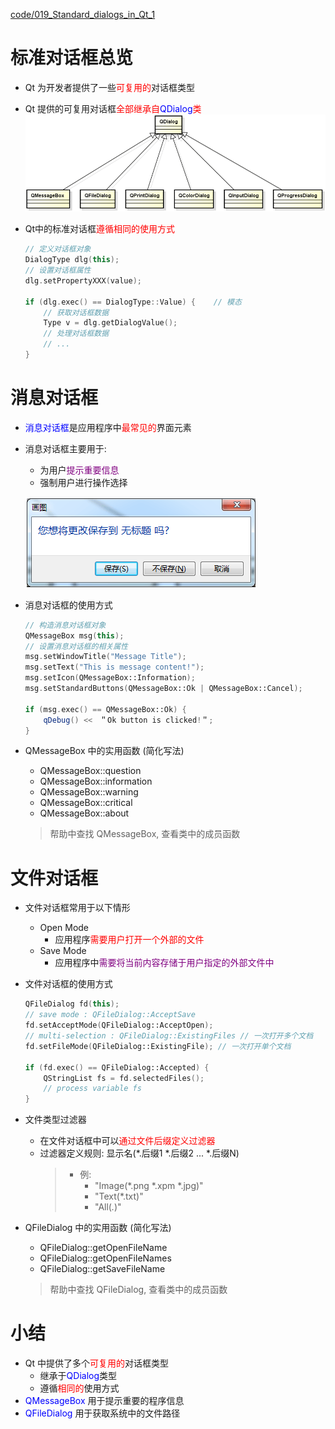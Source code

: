 [code/019_Standard_dialogs_in_Qt_1](code/019_Standard_dialogs_in_Qt_1)
# 标准对话框总览
- Qt 为开发者提供了一些<font color=red>可复用的</font>对话框类型
- Qt 提供的可复用对话框<font color=red>全部继承自<font color=blue>QDialog</font>类</font>
    ![](_v_images_019/1.png)
- Qt中的标准对话框<font color=red>遵循相同的使用方式</font>

    ```cpp
    // 定义对话框对象
    DialogType dlg(this);
    // 设置对话框属性
    dlg.setPropertyXXX(value);

    if (dlg.exec() == DialogType::Value) {    // 模态
        // 获取对话框数据
        Type v = dlg.getDialogValue();
        // 处理对话框数据
        // ...
    }
    ```

# 消息对话框
- <font color=blue>消息对话框</font>是应用程序中<font color=red>最常见的</font>界面元素
- 消息对话框主要用于:
    - 为用户<font color=purple>提示重要信息</font>
    - 强制用户进行操作选择

    ![](_v_images_019/2.png)

- 消息对话框的使用方式

    ```cpp
    // 构造消息对话框对象
    QMessageBox msg(this);
    // 设置消息对话框的相关属性
    msg.setWindowTitle("Message Title");
    msg.setText("This is message content!");
    msg.setIcon(QMessageBox::Information);
    msg.setStandardButtons(QMessageBox::Ok | QMessageBox::Cancel);

    if (msg.exec() == QMessageBox::Ok) {
        qDebug() <<　＂Ok button is clicked!＂;
    }
    ```

- QMessageBox 中的实用函数 (简化写法)
    - QMessageBox::question
    - QMessageBox::information
    - QMessageBox::warning
    - QMessageBox::critical
    - QMessageBox::about
    > 帮助中查找 QMessageBox, 查看类中的成员函数
# 文件对话框
- 文件对话框常用于以下情形
    - Open Mode
        - 应用程序<font color=red>需要用户打开一个外部的文件</font>
    - Save Mode
        - 应用程序中<font color=purple>需要将当前内容存储于用户指定的外部文件中</font>

- 文件对话框的使用方式

    ```cpp
    QFileDialog fd(this);
    // save mode : QFileDialog::AcceptSave
    fd.setAcceptMode(QFileDialog::AcceptOpen);
    // multi-selection : QFileDialog::ExistingFiles // 一次打开多个文档
    fd.setFileMode(QFileDialog::ExistingFile); // 一次打开单个文档

    if (fd.exec() == QFileDialog::Accepted) {
        QStringList fs = fd.selectedFiles();
        // process variable fs
    }
    ```
- 文件类型过滤器
    - 在文件对话框中可以<font color=red>通过文件后缀定义过滤器</font>
    - 过滤器定义规则:
        显示名(*.后缀1 *.后缀2 ... *.后缀N)
        > - 例:
        >     - "Image(*.png *.xpm *.jpg)"
        >     - "Text(*.txt)"
        >     - "All(*.*)"

- QFileDialog 中的实用函数 (简化写法)
    - QFileDialog::getOpenFileName
    - QFileDialog::getOpenFileNames
    - QFileDialog::getSaveFileName
    > 帮助中查找 QFileDialog, 查看类中的成员函数
# 小结
- Qt 中提供了多个<font color=red>可复用的</font>对话框类型
    - 继承于<font color=blue>QDialog</font>类型
    - 遵循<font color=red>相同的</font>使用方式
- <font color=blue>QMessageBox</font> 用于提示重要的程序信息
- <font color=blue>QFileDialog</font> 用于获取系统中的文件路径